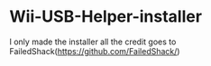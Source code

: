 # Wii-USB-Helper-installer

I only made the installer all the credit goes to FailedShack(https://github.com/FailedShack/)
